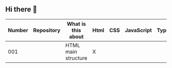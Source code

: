 ## Hi there 👋
|Number|Repository|What is this about| Html | CSS | JavaScript|TypeScript | Phyton| C#| link|
|-------|-------|---------|-------|-----|-------|-------|-------|-------|-------|
|001||HTML main structure        |X      |      |      |    |    | https://github.com/TonyDuran-dev/001-HTMLBasicStructure   |

<!--
**TonyDuran-dev/TonyDuran-dev** is a ✨ _special_ ✨ repository because its `README.md` (this file) appears on your GitHub profile.

Here are some ideas to get you started:

- 🔭 I’m currently working on ...
- 🌱 I’m currently learning ...
- 👯 I’m looking to collaborate on ...
- 🤔 I’m looking for help with ...
- 💬 Ask me about ...
- 📫 How to reach me: ...
- 😄 Pronouns: ...
- ⚡ Fun fact: ...
-->
